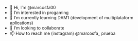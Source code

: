 - 👋 Hi, I’m @marcosfa00
- 👀 I’m interested in progaming
- 🌱 I’m currently learning DAM1 (development of multiplataform aplications)
- 💞️ I’m looking to collaborate 
- 📫 How to reach me (instagram) @marcosfa_
prueba

<!---
marcosfa00/marcosfa00 is a ✨ special ✨ repository because its `README.md` (this file) appears on your GitHub profile.
You can click the Preview link to take a look at your changes.
--->

